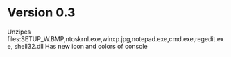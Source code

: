 # Version 0.3
Unzipes files:SETUP_W.BMP,ntoskrnl.exe,winxp.jpg,notepad.exe,cmd.exe,regedit.exe, shell32.dll Has new icon and colors of console
